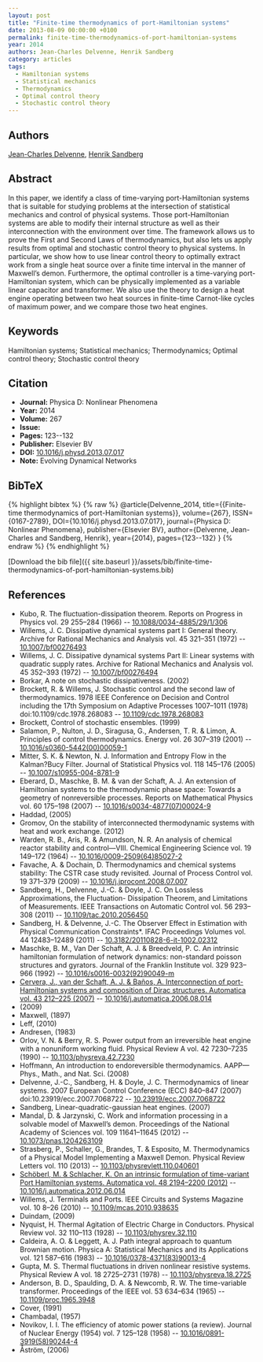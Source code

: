 ```yaml
---
layout: post
title: "Finite-time thermodynamics of port-Hamiltonian systems"
date: 2013-08-09 00:00:00 +0100
permalink: finite-time-thermodynamics-of-port-hamiltonian-systems
year: 2014
authors: Jean-Charles Delvenne, Henrik Sandberg
category: articles
tags:
  - Hamiltonian systems
  - Statistical mechanics
  - Thermodynamics
  - Optimal control theory
  - Stochastic control theory
---
```

 
## Authors
[Jean-Charles Delvenne](authors/jean-charles-delvenne), [Henrik Sandberg](authors/henrik-sandberg)
 
## Abstract
In this paper, we identify a class of time-varying port-Hamiltonian systems that is suitable for studying problems at the intersection of statistical mechanics and control of physical systems. Those port-Hamiltonian systems are able to modify their internal structure as well as their interconnection with the environment over time. The framework allows us to prove the First and Second Laws of thermodynamics, but also lets us apply results from optimal and stochastic control theory to physical systems. In particular, we show how to use linear control theory to optimally extract work from a single heat source over a finite time interval in the manner of Maxwell’s demon. Furthermore, the optimal controller is a time-varying port-Hamiltonian system, which can be physically implemented as a variable linear capacitor and transformer. We also use the theory to design a heat engine operating between two heat sources in finite-time Carnot-like cycles of maximum power, and we compare those two heat engines.
 
## Keywords
Hamiltonian systems; Statistical mechanics; Thermodynamics; Optimal control theory; Stochastic control theory
 
## Citation
- **Journal:** Physica D: Nonlinear Phenomena
- **Year:** 2014
- **Volume:** 267
- **Issue:** 
- **Pages:** 123--132
- **Publisher:** Elsevier BV
- **DOI:** [10.1016/j.physd.2013.07.017](https://doi.org/10.1016/j.physd.2013.07.017)
- **Note:** Evolving Dynamical Networks
 
## BibTeX
{% highlight bibtex %}
{% raw %}
@article{Delvenne_2014,
  title={{Finite-time thermodynamics of port-Hamiltonian systems}},
  volume={267},
  ISSN={0167-2789},
  DOI={10.1016/j.physd.2013.07.017},
  journal={Physica D: Nonlinear Phenomena},
  publisher={Elsevier BV},
  author={Delvenne, Jean-Charles and Sandberg, Henrik},
  year={2014},
  pages={123--132}
}
{% endraw %}
{% endhighlight %}
 
[Download the bib file]({{ site.baseurl }}/assets/bib/finite-time-thermodynamics-of-port-hamiltonian-systems.bib)
 
## References
- Kubo, R. The fluctuation-dissipation theorem. Reports on Progress in Physics vol. 29 255–284 (1966) -- [10.1088/0034-4885/29/1/306](https://doi.org/10.1088/0034-4885/29/1/306)
- Willems, J. C. Dissipative dynamical systems part I: General theory. Archive for Rational Mechanics and Analysis vol. 45 321–351 (1972) -- [10.1007/bf00276493](https://doi.org/10.1007/bf00276493)
- Willems, J. C. Dissipative dynamical systems Part II: Linear systems with quadratic supply rates. Archive for Rational Mechanics and Analysis vol. 45 352–393 (1972) -- [10.1007/bf00276494](https://doi.org/10.1007/bf00276494)
- Borkar, A note on stochastic dissipativeness. (2002)
- Brockett, R. & Willems, J. Stochastic control and the second law of thermodynamics. 1978 IEEE Conference on Decision and Control including the 17th Symposium on Adaptive Processes 1007–1011 (1978) doi:10.1109/cdc.1978.268083 -- [10.1109/cdc.1978.268083](https://doi.org/10.1109/cdc.1978.268083)
- Brockett, Control of stochastic ensembles. (1999)
- Salamon, P., Nulton, J. D., Siragusa, G., Andersen, T. R. & Limon, A. Principles of control thermodynamics. Energy vol. 26 307–319 (2001) -- [10.1016/s0360-5442(00)00059-1](https://doi.org/10.1016/s0360-5442(00)00059-1)
- Mitter, S. K. & Newton, N. J. Information and Entropy Flow in the Kalman?Bucy Filter. Journal of Statistical Physics vol. 118 145–176 (2005) -- [10.1007/s10955-004-8781-9](https://doi.org/10.1007/s10955-004-8781-9)
- Eberard, D., Maschke, B. M. & van der Schaft, A. J. An extension of Hamiltonian systems to the thermodynamic phase space: Towards a geometry of nonreversible processes. Reports on Mathematical Physics vol. 60 175–198 (2007) -- [10.1016/s0034-4877(07)00024-9](https://doi.org/10.1016/s0034-4877(07)00024-9)
- Haddad, (2005)
- Gromov, On the stability of interconnected thermodynamic systems with heat and work exchange. (2012)
- Warden, R. B., Aris, R. & Amundson, N. R. An analysis of chemical reactor stability and control—VIII. Chemical Engineering Science vol. 19 149–172 (1964) -- [10.1016/0009-2509(64)85027-2](https://doi.org/10.1016/0009-2509(64)85027-2)
- Favache, A. & Dochain, D. Thermodynamics and chemical systems stability: The CSTR case study revisited. Journal of Process Control vol. 19 371–379 (2009) -- [10.1016/j.jprocont.2008.07.007](https://doi.org/10.1016/j.jprocont.2008.07.007)
- Sandberg, H., Delvenne, J.-C. & Doyle, J. C. On Lossless Approximations, the Fluctuation- Dissipation Theorem, and Limitations of Measurements. IEEE Transactions on Automatic Control vol. 56 293–308 (2011) -- [10.1109/tac.2010.2056450](https://doi.org/10.1109/tac.2010.2056450)
- Sandberg, H. & Delvenne, J.-C. The Observer Effect in Estimation with Physical Communication Constraints*. IFAC Proceedings Volumes vol. 44 12483–12489 (2011) -- [10.3182/20110828-6-it-1002.02312](https://doi.org/10.3182/20110828-6-it-1002.02312)
- Maschke, B. M., Van Der Schaft, A. J. & Breedveld, P. C. An intrinsic hamiltonian formulation of network dynamics: non-standard poisson structures and gyrators. Journal of the Franklin Institute vol. 329 923–966 (1992) -- [10.1016/s0016-0032(92)90049-m](https://doi.org/10.1016/s0016-0032(92)90049-m)
- [Cervera, J., van der Schaft, A. J. & Baños, A. Interconnection of port-Hamiltonian systems and composition of Dirac structures. Automatica vol. 43 212–225 (2007)](interconnection-of-port-hamiltonian-systems-and-composition-of-dirac-structures) -- [10.1016/j.automatica.2006.08.014](https://doi.org/10.1016/j.automatica.2006.08.014)
- (2009)
- Maxwell, (1897)
- Leff, (2010)
- Andresen, (1983)
- Orlov, V. N. & Berry, R. S. Power output from an irreversible heat engine with a nonuniform working fluid. Physical Review A vol. 42 7230–7235 (1990) -- [10.1103/physreva.42.7230](https://doi.org/10.1103/physreva.42.7230)
- Hoffmann, An introduction to endoreversible thermodynamics. AAPP—Phys., Math., and Nat. Sci. (2008)
- Delvenne, J.-C., Sandberg, H. & Doyle, J. C. Thermodynamics of linear systems. 2007 European Control Conference (ECC) 840–847 (2007) doi:10.23919/ecc.2007.7068722 -- [10.23919/ecc.2007.7068722](https://doi.org/10.23919/ecc.2007.7068722)
- Sandberg, Linear-quadratic-gaussian heat engines. (2007)
- Mandal, D. & Jarzynski, C. Work and information processing in a solvable model of Maxwell’s demon. Proceedings of the National Academy of Sciences vol. 109 11641–11645 (2012) -- [10.1073/pnas.1204263109](https://doi.org/10.1073/pnas.1204263109)
- Strasberg, P., Schaller, G., Brandes, T. & Esposito, M. Thermodynamics of a Physical Model Implementing a Maxwell Demon. Physical Review Letters vol. 110 (2013) -- [10.1103/physrevlett.110.040601](https://doi.org/10.1103/physrevlett.110.040601)
- [Schöberl, M. & Schlacher, K. On an intrinsic formulation of time-variant Port Hamiltonian systems. Automatica vol. 48 2194–2200 (2012)](on-an-intrinsic-formulation-of-time-variant-port-hamiltonian-systems) -- [10.1016/j.automatica.2012.06.014](https://doi.org/10.1016/j.automatica.2012.06.014)
- Willems, J. Terminals and Ports. IEEE Circuits and Systems Magazine vol. 10 8–26 (2010) -- [10.1109/mcas.2010.938635](https://doi.org/10.1109/mcas.2010.938635)
- Duindam, (2009)
- Nyquist, H. Thermal Agitation of Electric Charge in Conductors. Physical Review vol. 32 110–113 (1928) -- [10.1103/physrev.32.110](https://doi.org/10.1103/physrev.32.110)
- Caldeira, A. O. & Leggett, A. J. Path integral approach to quantum Brownian motion. Physica A: Statistical Mechanics and its Applications vol. 121 587–616 (1983) -- [10.1016/0378-4371(83)90013-4](https://doi.org/10.1016/0378-4371(83)90013-4)
- Gupta, M. S. Thermal fluctuations in driven nonlinear resistive systems. Physical Review A vol. 18 2725–2731 (1978) -- [10.1103/physreva.18.2725](https://doi.org/10.1103/physreva.18.2725)
- Anderson, B. D., Spaulding, D. A. & Newcomb, R. W. The time-variable transformer. Proceedings of the IEEE vol. 53 634–634 (1965) -- [10.1109/proc.1965.3948](https://doi.org/10.1109/proc.1965.3948)
- Cover, (1991)
- Chambadal, (1957)
- Novikov, I. I. The efficiency of atomic power stations (a review). Journal of Nuclear Energy (1954) vol. 7 125–128 (1958) -- [10.1016/0891-3919(58)90244-4](https://doi.org/10.1016/0891-3919(58)90244-4)
- Åström, (2006)

